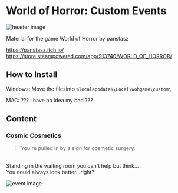 # World of Horror: Custom Events

![header image](https://cdn.akamai.steamstatic.com/steam/apps/913740/header.jpg?t=1703236730)

Material for the game World of Horror by panstasz

https://panstasz.itch.io/
https://store.steampowered.com/app/913740/WORLD_OF_HORROR/


## How to Install

Windows: Move the filesinto `%localappdata%\Local\wohgame\custom\`

MAC: ??? i have no idea my bad ???

## Content

### Cosmic Cosmetics
> You're pulled in by a sign for cosmetic surgery.
<br>
Standing in the waiting room you can't help but think...
<br>
You could always look better...right?

![event image](https://i.imgur.com/D6XHho0.png)